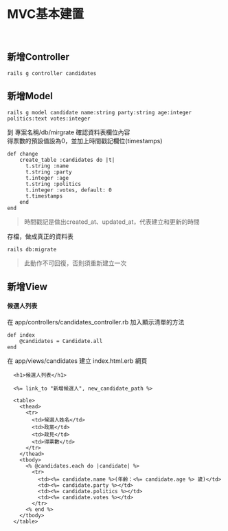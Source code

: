 # MVC基本建置

<br>

## 新增Controller
    rails g controller candidates

## 新增Model
    rails g model candidate name:string party:string age:integer politics:text votes:integer

到 專案名稱/db/mirgrate 確認資料表欄位內容<br>
得票數的預設值設為0，並加上時間戳記欄位(timestamps)
<br>

    def change
        create_table :candidates do |t|
          t.string :name
          t.string :party
          t.integer :age
          t.string :politics
          t.integer :votes, default: 0
          t.timestamps
        end
    end
>時間戳記是做出created_at、updated_at，代表建立和更新的時間

存檔，做成真正的資料表
<br>

    rails db:migrate
>此動作不可回復，否則須重新建立一次

## 新增View
#### 候選人列表
在 app/controllers/candidates_controller.rb 加入顯示清單的方法
<br>

    def index
        @candidates = Candidate.all
    end

在 app/views/candidates 建立 index.html.erb 網頁

      <h1>候選人列表</h1>
      
      <%= link_to "新增候選人", new_candidate_path %>
    
      <table>
        <thead>
          <tr>
            <td>候選人姓名</td>
            <td>政黨</td>
            <td>政見</td>
            <td>得票數</td>
          </tr>
        </thead>
        <tbody>
          <% @candidates.each do |candidate| %>
            <tr>
              <td><%= candidate.name %>(年齡：<%= candidate.age %> 歲)</td>
              <td><%= candidate.party %></td>
              <td><%= candidate.politics %></td>
              <td><%= candidate.votes %></td>
            </tr>
          <% end %>
        </tbody>
      </table>
